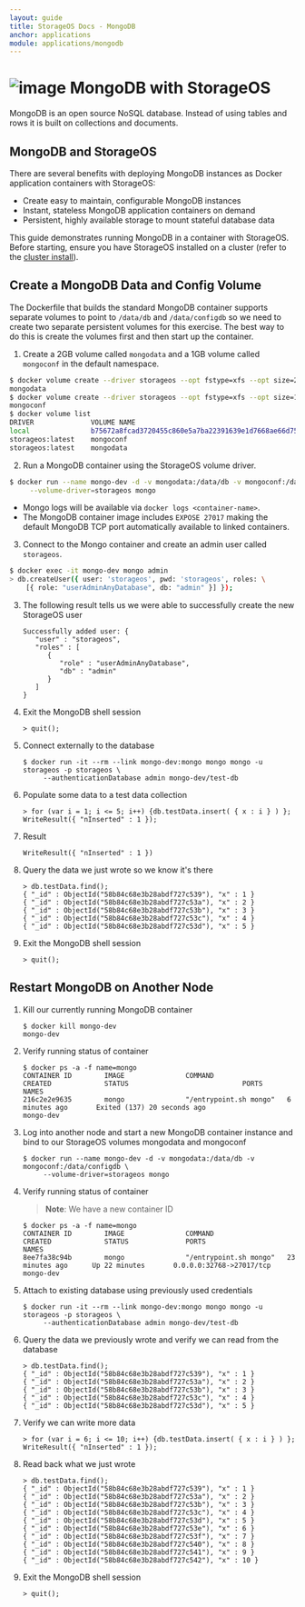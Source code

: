 ```yaml
---
layout: guide
title: StorageOS Docs - MongoDB
anchor: applications
module: applications/mongodb
---
```



# ![image](/images/docs/explore/mongologo.png) MongoDB with StorageOS

MongoDB is an open source NoSQL database.  Instead of using tables and rows it is built on collections and documents.

## MongoDB and StorageOS

There are several benefits with deploying MongoDB instances as Docker application containers with StorageOS:

* Create easy to maintain, configurable MongoDB instances
* Instant, stateless MongoDB application containers on demand
* Persistent, highly available storage to mount stateful database data

This guide demonstrates running MongoDB in a container with StorageOS. Before
starting, ensure you have StorageOS installed on a cluster (refer to the
[cluster install](../install/clusterinstall.html)).

## Create a MongoDB Data and Config Volume

The Dockerfile that builds the standard MongoDB container supports separate  volumes to point to  `/data/db` and `/data/configdb` so we need to create two separate persistent volumes for this exercise.  The best way to do this is create the volumes first and then start up the container.

1. Create a 2GB volume called `mongodata` and a 1GB volume called `mongoconf` in the default namespace.
```bash
$ docker volume create --driver storageos --opt fstype=xfs --opt size=2 mongodata
mongodata
$ docker volume create --driver storageos --opt fstype=xfs --opt size=1 mongoconf
mongoconf
$ docker volume list
DRIVER              VOLUME NAME
local               b75672a8fcad3720455c860e5a7ba22391639e1d7668ae66d756ea84381a9926
storageos:latest    mongoconf
storageos:latest    mongodata
```

2. Run a MongoDB container using the StorageOS volume driver.
```bash
$ docker run --name mongo-dev -d -v mongodata:/data/db -v mongoconf:/data/configdb \
     --volume-driver=storageos mongo
```
* Mongo logs will be available via `docker logs <container-name>`.
* The MongoDB container image includes `EXPOSE 27017` making the default MongoDB TCP port automatically available to linked containers.

3. Connect to the Mongo container and create an admin user called `storageos`.
```bash
$ docker exec -it mongo-dev mongo admin
> db.createUser({ user: 'storageos', pwd: 'storageos', roles: \
    [{ role: "userAdminAnyDatabase", db: "admin" }] });
```

3. The following result tells us we were able to successfully create the new StorageOS user

   ```
   Successfully added user: {
      "user" : "storageos",
      "roles" : [
         {
            "role" : "userAdminAnyDatabase",
            "db" : "admin"
         }
      ]
   }
   ```

 4. Exit the MongoDB shell session

    ```
    > quit();
    ```





5. Connect externally to the database

   ```
   $ docker run -it --rm --link mongo-dev:mongo mongo mongo -u storageos -p storageos \
        --authenticationDatabase admin mongo-dev/test-db
   ```

6. Populate some data to a test data collection

   ```
   > for (var i = 1; i <= 5; i++) {db.testData.insert( { x : i } ) };
   WriteResult({ "nInserted" : 1 });
   ```

7. Result

   ```
   WriteResult({ "nInserted" : 1 })
   ```

7. Query the data we just wrote so we know it's there

   ```
   > db.testData.find();
   { "_id" : ObjectId("58b84c68e3b28abdf727c539"), "x" : 1 }
   { "_id" : ObjectId("58b84c68e3b28abdf727c53a"), "x" : 2 }
   { "_id" : ObjectId("58b84c68e3b28abdf727c53b"), "x" : 3 }
   { "_id" : ObjectId("58b84c68e3b28abdf727c53c"), "x" : 4 }
   { "_id" : ObjectId("58b84c68e3b28abdf727c53d"), "x" : 5 }
   ```

8. Exit the MongoDB shell session

   ```
   > quit();
   ```


## Restart MongoDB on Another Node

1. Kill our currently running MongoDB container

   ```
   $ docker kill mongo-dev
   mongo-dev
   ```

2. Verify running status of container

   ```
   $ docker ps -a -f name=mongo
   CONTAINER ID        IMAGE               COMMAND                  CREATED             STATUS                            PORTS               NAMES
   216c2e2e9635        mongo               "/entrypoint.sh mongo"   6 minutes ago       Exited (137) 20 seconds ago                           mongo-dev
   ```

3. Log into another node and start a new MongoDB container instance and bind to our StorageOS volumes mongodata and mongoconf

   ```
   $ docker run --name mongo-dev -d -v mongodata:/data/db -v mongoconf:/data/configdb \
        --volume-driver=storageos mongo
   ```

4. Verify running status of container

   >**Note**: We have a new container ID

   ```
   $ docker ps -a -f name=mongo
   CONTAINER ID        IMAGE               COMMAND                  CREATED             STATUS              PORTS                      NAMES
   8ee7fa38c94b        mongo               "/entrypoint.sh mongo"   23 minutes ago      Up 22 minutes       0.0.0.0:32768->27017/tcp   mongo-dev
   ```

5. Attach to existing database using previously used credentials

   ```
   $ docker run -it --rm --link mongo-dev:mongo mongo mongo -u storageos -p storageos \
        --authenticationDatabase admin mongo-dev/test-db
   ```

6. Query the data we previously wrote and verify we can read from the database

   ```
   > db.testData.find();
   { "_id" : ObjectId("58b84c68e3b28abdf727c539"), "x" : 1 }
   { "_id" : ObjectId("58b84c68e3b28abdf727c53a"), "x" : 2 }
   { "_id" : ObjectId("58b84c68e3b28abdf727c53b"), "x" : 3 }
   { "_id" : ObjectId("58b84c68e3b28abdf727c53c"), "x" : 4 }
   { "_id" : ObjectId("58b84c68e3b28abdf727c53d"), "x" : 5 }
   ```

7. Verify we can write more data

   ```
   > for (var i = 6; i <= 10; i++) {db.testData.insert( { x : i } ) };
   WriteResult({ "nInserted" : 1 });
   ```

8. Read back what we just wrote

   ```
   > db.testData.find();
   { "_id" : ObjectId("58b84c68e3b28abdf727c539"), "x" : 1 }
   { "_id" : ObjectId("58b84c68e3b28abdf727c53a"), "x" : 2 }
   { "_id" : ObjectId("58b84c68e3b28abdf727c53b"), "x" : 3 }
   { "_id" : ObjectId("58b84c68e3b28abdf727c53c"), "x" : 4 }
   { "_id" : ObjectId("58b84c68e3b28abdf727c53d"), "x" : 5 }
   { "_id" : ObjectId("58b84c68e3b28abdf727c53e"), "x" : 6 }
   { "_id" : ObjectId("58b84c68e3b28abdf727c53f"), "x" : 7 }
   { "_id" : ObjectId("58b84c68e3b28abdf727c540"), "x" : 8 }
   { "_id" : ObjectId("58b84c68e3b28abdf727c541"), "x" : 9 }
   { "_id" : ObjectId("58b84c68e3b28abdf727c542"), "x" : 10 }
   ```

9. Exit the MongoDB shell session

   ```
   > quit();
   ```

